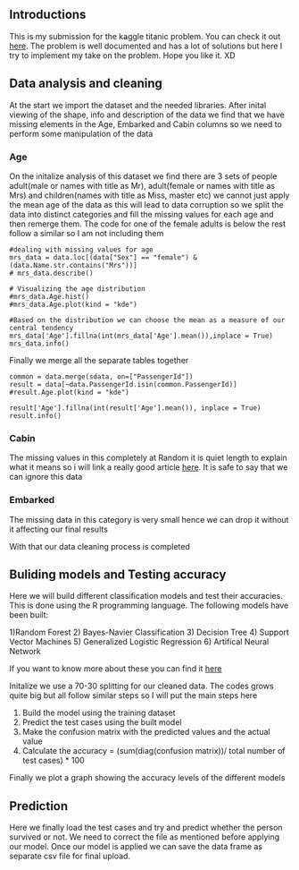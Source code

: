## Introductions
This is my submission for the kaggle titanic problem. You can check it out [here](https://www.kaggle.com/c/titanic/overview). The problem is well documented and has a lot of solutions but here I try to implement my take on the problem. Hope you like it. XD

## Data analysis and cleaning

At the start we import the dataset and the needed libraries. After inital viewing of the shape, info and description of the data we find that we have missing elements in the Age, Embarked and Cabin columns so we need to perform some manipulation of the data

### Age
On the initalize analysis of this dataset we find there are 3 sets of people adult(male or names with title as Mr), adult(female or names with title as Mrs) and children(names with title as Miss, master etc) we cannot just apply the mean age of the data as this will lead to data corruption so we split the data into distinct categories and fill the missing values for each age and then remerge them. The code for one of the female adults is below the rest follow a similar so I am not including them

```{python}
#dealing with missing values for age
mrs_data = data.loc[(data["Sex"] == "female") & (data.Name.str.contains("Mrs"))]
# mrs_data.describe()

# Visualizing the age distribution
#mrs_data.Age.hist()
#mrs_data.Age.plot(kind = "kde")

#Based on the distribution we can choose the mean as a measure of our central tendency
mrs_data['Age'].fillna(int(mrs_data['Age'].mean()),inplace = True)
mrs_data.info()
```

Finally we merge all the separate tables together
```{python}
common = data.merge(sdata, on=["PassengerId"])
result = data[~data.PassengerId.isin(common.PassengerId)]
#result.Age.plot(kind = "kde")

result['Age'].fillna(int(result['Age'].mean()), inplace = True)
result.info()
```


### Cabin
The missing values in this completely at Random it is quiet length to explain what it means so i will link a really good article [here](https://www.theanalysisfactor.com/missing-data-mechanism/). It is safe to say that we can ignore this data


### Embarked 
The missing data in this category is very small hence we can drop it without it affecting our final results


With that our data cleaning process is completed


## Buliding models and Testing accuracy

Here we will build different classification models and test their accuracies. This is done using the R programming language. The following models have been built:

1)Random Forest
2) Bayes-Navier Classification 
3) Decision Tree
4) Support Vector Machines
5) Generalized Logistic Regression
6) Artifical Neural Network

If you want to know more about these you can find it [here](https://techvidvan.com/tutorials/classification-in-r/)

Initalize we use a 70-30 splitting for our cleaned data. The codes grows quite big but all follow similar steps so I will put the main steps here

1) Build the model using the training dataset
2) Predict the test cases using the built model
3) Make the confusion matrix with the predicted values and the actual value
4) Calculate the accuracy = (sum(diag(confusion matrix))/ total number of test cases) * 100

Finally we plot a graph showing the accuracy levels of the different models


## Prediction
Here we finally load the test cases and try and predict whether the person survived or not. We need to correct the file as mentioned before applying our model. Once our model is applied we can save the data frame as separate csv file for final upload.